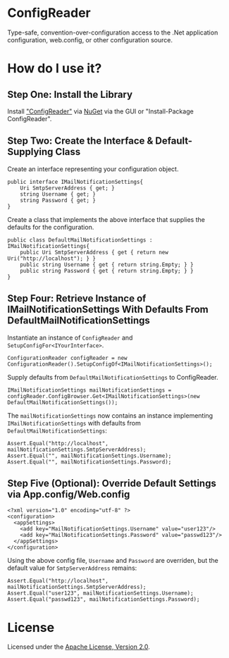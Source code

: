 # ConfigReader

Type-safe, convention-over-configuration access to the .Net application configuration, web.config, or other configuration source.

# How do I use it?

## Step One: Install the Library

Install ["ConfigReader"](http://nuget.org/List/Packages/ConfigReader) via [NuGet](http://nuget.org) via the GUI or "Install-Package ConfigReader".

## Step Two: Create the Interface & Default-Supplying Class

Create an interface representing your configuration object.

    public interface IMailNotificationSettings{
        Uri SmtpServerAddress { get; }
        string Username { get; }
        string Password { get; }
    }

Create a class that implements the above interface that supplies the defaults for the configuration.

    public class DefaultMailNotificationSettings : IMailNotificationSettings{
        public Uri SmtpServerAddress { get { return new Uri("http://localhost"); } }
        public string Username { get { return string.Empty; } }
        public string Password { get { return string.Empty; } }     
    }

## Step Four: Retrieve Instance of IMailNotificationSettings With Defaults From DefaultMailNotificationSettings

Instantiate an instance of `ConfigReader` and `SetupConfigFor<IYourInterface>`.

    ConfigurationReader configReader = new ConfigurationReader().SetupConfigOf<IMailNotificationSettings>();

Supply defaults from `DefaultMailNotificationSettings` to ConfigReader.

    IMailNotificationSettings mailNotificationSettings = configReader.ConfigBrowser.Get<IMailNotificationSettings>(new DefaultMailNotificationSettings());

The `mailNotificationSettings` now contains an instance implementing `IMailNotificationSettings` with defaults from `DefaultMailNotificationSettings`:

    Assert.Equal("http://localhost", mailNotificationSettings.SmtpServerAddress);
    Assert.Equal("", mailNotificationSettings.Username);
    Assert.Equal("", mailNotificationSettings.Password);

## Step Five (Optional): Override Default Settings via App.config/Web.config

    <?xml version="1.0" encoding="utf-8" ?>
    <configuration>
      <appSettings>
        <add key="MailNotificationSettings.Username" value="user123"/>
        <add key="MailNotificationSettings.Password" value="passwd123"/>
      </appSettings>
    </configuration>

Using the above config file, `Username` and `Password` are overriden, but the default value for `SmtpServerAddress` remains:

    Assert.Equal("http://localhost", mailNotificationSettings.SmtpServerAddress);
    Assert.Equal("user123", mailNotificationSettings.Username);
    Assert.Equal("passwd123", mailNotificationSettings.Password);

# License

Licensed under the [Apache License, Version 2.0](http://www.apache.org/licenses/LICENSE-2.0.html).